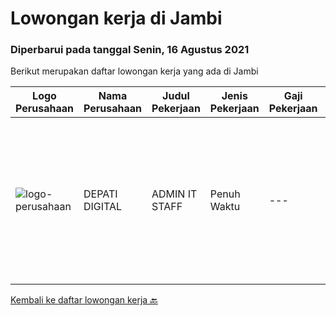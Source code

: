 
  # Lowongan kerja di Jambi

  ### Diperbarui pada tanggal Senin, 16 Agustus 2021

  Berikut merupakan daftar lowongan kerja yang ada di Jambi

  |Logo Perusahaan | Nama Perusahaan | Judul Pekerjaan | Jenis Pekerjaan | Gaji Pekerjaan | Lokasi | Deskripsi | Tanggal diunggah | Pranala |
  | -------------- | --------------- | --------------- | --------- | --------- | -------------- | ------- | ----------- | ----------- |
  |![logo-perusahaan](https://us.123rf.com/450wm/pavelstasevich/pavelstasevich1811/pavelstasevich181101027/112815900-stock-vector-no-image-available-icon-flat-vector.jpg?ver=6)|DEPATI DIGITAL|ADMIN IT STAFF|Penuh Waktu|---|Jambi|Kualifikasi : Domisili Sungai Penuh dan sekitarnya Usia maksimal 23 tahun Mampu berkomunikasi dengan baik Tertarik di dunia digital Sehat...|Kamis, 12 Agustus 2021|https://www.jobstreet.co.id/id/job/admin-it-staff-3599026?token=0~73ac1863-0b94-41fe-9bf5-864d6d31e9d2&sectionRank=1&jobId=jobstreet-id-job-3599026|


  [Kembali ke daftar lowongan kerja 🔙](../README.md#daftar-lowongan-kerja)
  